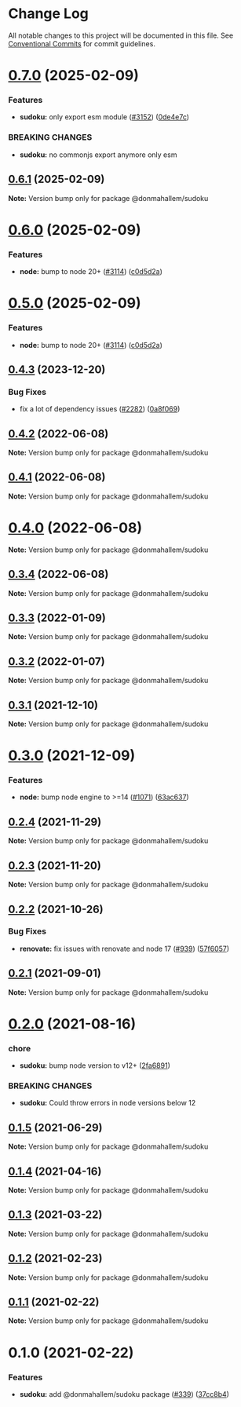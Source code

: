 # Change Log

All notable changes to this project will be documented in this file.
See [Conventional Commits](https://conventionalcommits.org) for commit guidelines.

# [0.7.0](https://github.com/donmahallem/js-libs/compare/@donmahallem/sudoku@0.6.0...@donmahallem/sudoku@0.7.0) (2025-02-09)

### Features

- **sudoku:** only export esm module ([#3152](https://github.com/donmahallem/js-libs/issues/3152)) ([0de4e7c](https://github.com/donmahallem/js-libs/commit/0de4e7c2f8f802442ed6867369414b5ad428b204))

### BREAKING CHANGES

- **sudoku:** no commonjs export anymore only esm

## [0.6.1](https://github.com/donmahallem/js-libs/compare/@donmahallem/sudoku@0.6.0...@donmahallem/sudoku@0.6.1) (2025-02-09)

**Note:** Version bump only for package @donmahallem/sudoku

# [0.6.0](https://github.com/donmahallem/js-libs/compare/@donmahallem/sudoku@0.4.3...@donmahallem/sudoku@0.6.0) (2025-02-09)

### Features

- **node:** bump to node 20+ ([#3114](https://github.com/donmahallem/js-libs/issues/3114)) ([c0d5d2a](https://github.com/donmahallem/js-libs/commit/c0d5d2a9c19088d2f1e7c33de84e8f14bd7aa084))

# [0.5.0](https://github.com/donmahallem/js-libs/compare/@donmahallem/sudoku@0.4.3...@donmahallem/sudoku@0.5.0) (2025-02-09)

### Features

- **node:** bump to node 20+ ([#3114](https://github.com/donmahallem/js-libs/issues/3114)) ([c0d5d2a](https://github.com/donmahallem/js-libs/commit/c0d5d2a9c19088d2f1e7c33de84e8f14bd7aa084))

## [0.4.3](https://github.com/donmahallem/js-libs/compare/@donmahallem/sudoku@0.4.2...@donmahallem/sudoku@0.4.3) (2023-12-20)

### Bug Fixes

- fix a lot of dependency issues ([#2282](https://github.com/donmahallem/js-libs/issues/2282)) ([0a8f069](https://github.com/donmahallem/js-libs/commit/0a8f06939c4ef4cdae42fd0fd3d780bf3501bcb5))

## [0.4.2](https://github.com/donmahallem/js-libs/compare/@donmahallem/sudoku@0.4.1...@donmahallem/sudoku@0.4.2) (2022-06-08)

**Note:** Version bump only for package @donmahallem/sudoku

## [0.4.1](https://github.com/donmahallem/js-libs/compare/@donmahallem/sudoku@0.4.0...@donmahallem/sudoku@0.4.1) (2022-06-08)

**Note:** Version bump only for package @donmahallem/sudoku

# [0.4.0](https://github.com/donmahallem/js-libs/compare/@donmahallem/sudoku@0.3.3...@donmahallem/sudoku@0.4.0) (2022-06-08)

**Note:** Version bump only for package @donmahallem/sudoku

## [0.3.4](https://github.com/donmahallem/js-libs/compare/@donmahallem/sudoku@0.3.3...@donmahallem/sudoku@0.3.4) (2022-06-08)

**Note:** Version bump only for package @donmahallem/sudoku

## [0.3.3](https://github.com/donmahallem/js-libs/compare/@donmahallem/sudoku@0.3.2...@donmahallem/sudoku@0.3.3) (2022-01-09)

**Note:** Version bump only for package @donmahallem/sudoku

## [0.3.2](https://github.com/donmahallem/js-libs/compare/@donmahallem/sudoku@0.3.1...@donmahallem/sudoku@0.3.2) (2022-01-07)

**Note:** Version bump only for package @donmahallem/sudoku

## [0.3.1](https://github.com/donmahallem/js-libs/compare/@donmahallem/sudoku@0.3.0...@donmahallem/sudoku@0.3.1) (2021-12-10)

**Note:** Version bump only for package @donmahallem/sudoku

# [0.3.0](https://github.com/donmahallem/js-libs/compare/@donmahallem/sudoku@0.2.4...@donmahallem/sudoku@0.3.0) (2021-12-09)

### Features

- **node:** bump node engine to >=14 ([#1071](https://github.com/donmahallem/js-libs/issues/1071)) ([63ac637](https://github.com/donmahallem/js-libs/commit/63ac63722f070970e7d42062b900deaff63dffdc))

## [0.2.4](https://github.com/donmahallem/js-libs/compare/@donmahallem/sudoku@0.2.3...@donmahallem/sudoku@0.2.4) (2021-11-29)

**Note:** Version bump only for package @donmahallem/sudoku

## [0.2.3](https://github.com/donmahallem/js-libs/compare/@donmahallem/sudoku@0.2.2...@donmahallem/sudoku@0.2.3) (2021-11-20)

**Note:** Version bump only for package @donmahallem/sudoku

## [0.2.2](https://github.com/donmahallem/js-libs/compare/@donmahallem/sudoku@0.2.1...@donmahallem/sudoku@0.2.2) (2021-10-26)

### Bug Fixes

- **renovate:** fix issues with renovate and node 17 ([#939](https://github.com/donmahallem/js-libs/issues/939)) ([57f6057](https://github.com/donmahallem/js-libs/commit/57f6057542b9b7f8d70a544a37fe36bf98c859dc))

## [0.2.1](https://github.com/donmahallem/js-libs/compare/@donmahallem/sudoku@0.2.0...@donmahallem/sudoku@0.2.1) (2021-09-01)

**Note:** Version bump only for package @donmahallem/sudoku

# [0.2.0](https://github.com/donmahallem/js-libs/compare/@donmahallem/sudoku@0.1.5...@donmahallem/sudoku@0.2.0) (2021-08-16)

### chore

- **sudoku:** bump node version to v12+ ([2fa6891](https://github.com/donmahallem/js-libs/commit/2fa6891055627b988ff936a2b329aecad7d67df4))

### BREAKING CHANGES

- **sudoku:** Could throw errors in node versions below 12

## [0.1.5](https://github.com/donmahallem/js-libs/compare/@donmahallem/sudoku@0.1.4...@donmahallem/sudoku@0.1.5) (2021-06-29)

**Note:** Version bump only for package @donmahallem/sudoku

## [0.1.4](https://github.com/donmahallem/js-libs/compare/@donmahallem/sudoku@0.1.3...@donmahallem/sudoku@0.1.4) (2021-04-16)

**Note:** Version bump only for package @donmahallem/sudoku

## [0.1.3](https://github.com/donmahallem/js-libs/compare/@donmahallem/sudoku@0.1.2...@donmahallem/sudoku@0.1.3) (2021-03-22)

**Note:** Version bump only for package @donmahallem/sudoku

## [0.1.2](https://github.com/donmahallem/js-libs/compare/@donmahallem/sudoku@0.1.1...@donmahallem/sudoku@0.1.2) (2021-02-23)

**Note:** Version bump only for package @donmahallem/sudoku

## [0.1.1](https://github.com/donmahallem/js-libs/compare/@donmahallem/sudoku@0.1.0...@donmahallem/sudoku@0.1.1) (2021-02-22)

**Note:** Version bump only for package @donmahallem/sudoku

# 0.1.0 (2021-02-22)

### Features

- **sudoku:** add @donmahallem/sudoku package ([#339](https://github.com/donmahallem/js-libs/issues/339)) ([37cc8b4](https://github.com/donmahallem/js-libs/commit/37cc8b4eb7bdf3f98f2a3f866ba90486e3dfb2b5))

